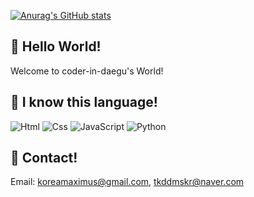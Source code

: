 [![Anurag's GitHub stats](https://github-readme-stats.vercel.app/api?username=coder-in-daegu)](https://github.com/anuraghazra/github-readme-stats)

## 👋 Hello World!
Welcome to coder-in-daegu's World!
## 🌱 I know this language!
<img alt="Html" src ="https://img.shields.io/badge/HTML5-E34F26.svg?&style=for-the-badge&logo=HTML5&logoColor=white"/> <img alt="Css" src ="https://img.shields.io/badge/CSS3-1572B6.svg?&style=for-the-badge&logo=CSS3&logoColor=white"/> <img alt="JavaScript" src ="https://img.shields.io/badge/JavaScriipt-F7DF1E.svg?&style=for-the-badge&logo=JavaScript&logoColor=black"/> <img alt="Python" src ="https://img.shields.io/badge/Python-3776AB.svg?&style=for-the-badge&logo=Python&logoColor=white"/> 
## 📝 Contact!
Email: koreamaximus@gmail.com, tkddmskr@naver.com
